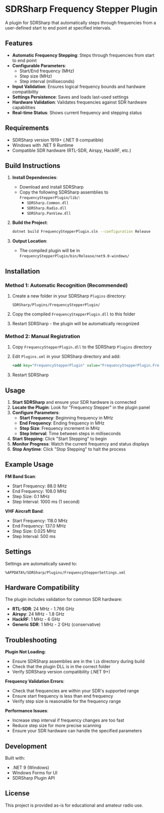 # SDRSharp Frequency Stepper Plugin

A plugin for SDRSharp that automatically steps through frequencies from a user-defined start to end point at specified intervals.

## Features

- **Automatic Frequency Stepping**: Steps through frequencies from start to end point
- **Configurable Parameters**: 
  - Start/End frequency (MHz)
  - Step size (MHz) 
  - Step interval (milliseconds)
- **Input Validation**: Ensures logical frequency bounds and hardware compatibility
- **Settings Persistence**: Saves and loads last-used settings
- **Hardware Validation**: Validates frequencies against SDR hardware capabilities
- **Real-time Status**: Shows current frequency and stepping status

## Requirements

- SDRSharp version 1919+ (.NET 9 compatible)
- Windows with .NET 9 Runtime
- Compatible SDR hardware (RTL-SDR, Airspy, HackRF, etc.)

## Build Instructions

1. **Install Dependencies**:
   - Download and install SDRSharp
   - Copy the following SDRSharp assemblies to `FrequencyStepperPlugin/lib/`:
     - `SDRSharp.Common.dll`
     - `SDRSharp.Radio.dll`
     - `SDRSharp.PanView.dll`

2. **Build the Project**:
   ```bash
   dotnet build FrequencyStepperPlugin.sln --configuration Release
   ```

3. **Output Location**:
   - The compiled plugin will be in `FrequencyStepperPlugin/bin/Release/net9.0-windows/`

## Installation

### Method 1: Automatic Recognition (Recommended)

1. Create a new folder in your SDRSharp `Plugins` directory:
   ```
   SDRSharp/Plugins/FrequencyStepperPlugin/
   ```

2. Copy the compiled `FrequencyStepperPlugin.dll` to this folder

3. Restart SDRSharp - the plugin will be automatically recognized

### Method 2: Manual Registration

1. Copy `FrequencyStepperPlugin.dll` to the SDRSharp `Plugins` directory

2. Edit `Plugins.xml` in your SDRSharp directory and add:
   ```xml
   <add key="FrequencyStepperPlugin" value="FrequencyStepperPlugin.FrequencyStepperPlugin, FrequencyStepperPlugin" />
   ```

3. Restart SDRSharp

## Usage

1. **Start SDRSharp** and ensure your SDR hardware is connected
2. **Locate the Plugin**: Look for "Frequency Stepper" in the plugin panel
3. **Configure Parameters**:
   - **Start Frequency**: Beginning frequency in MHz
   - **End Frequency**: Ending frequency in MHz  
   - **Step Size**: Frequency increment in MHz
   - **Step Interval**: Time between steps in milliseconds
4. **Start Stepping**: Click "Start Stepping" to begin
5. **Monitor Progress**: Watch the current frequency and status displays
6. **Stop Anytime**: Click "Stop Stepping" to halt the process

## Example Usage

**FM Band Scan**:
- Start Frequency: 88.0 MHz
- End Frequency: 108.0 MHz
- Step Size: 0.1 MHz
- Step Interval: 1000 ms (1 second)

**VHF Aircraft Band**:
- Start Frequency: 118.0 MHz
- End Frequency: 137.0 MHz
- Step Size: 0.025 MHz
- Step Interval: 500 ms

## Settings

Settings are automatically saved to:
```
%APPDATA%/SDRSharp/Plugins/FrequencyStepperSettings.xml
```

## Hardware Compatibility

The plugin includes validation for common SDR hardware:
- **RTL-SDR**: 24 MHz - 1.766 GHz
- **Airspy**: 24 MHz - 1.8 GHz  
- **HackRF**: 1 MHz - 6 GHz
- **Generic SDR**: 1 MHz - 2 GHz (conservative)

## Troubleshooting

**Plugin Not Loading**:
- Ensure SDRSharp assemblies are in the `lib` directory during build
- Check that the plugin DLL is in the correct folder
- Verify SDRSharp version compatibility (.NET 9+)

**Frequency Validation Errors**:
- Check that frequencies are within your SDR's supported range
- Ensure start frequency is less than end frequency
- Verify step size is reasonable for the frequency range

**Performance Issues**:
- Increase step interval if frequency changes are too fast
- Reduce step size for more precise scanning
- Ensure your SDR hardware can handle the specified parameters

## Development

Built with:
- .NET 9 (Windows)
- Windows Forms for UI
- SDRSharp Plugin API

## License

This project is provided as-is for educational and amateur radio use.
